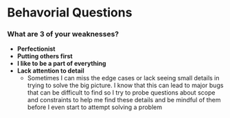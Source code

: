 # Behavorial Questions

### What are 3 of your weaknesses?
* **Perfectionist**
* **Putting others first**
* **I like to be a part of everything**
* **Lack attention to detail** 
  * Sometimes I can miss the edge cases or lack seeing small details in trying to solve the big picture. I know that this can lead to major bugs that can be difficult to find so I try to probe questions about scope and constraints to help me find these details and be mindful of them before I even start to attempt solving a problem